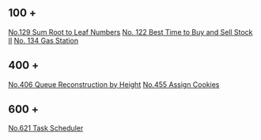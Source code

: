 ## 100 +
[No.129 Sum Root to Leaf Numbers](https://github.com/torch-ray/psalgorithm/blob/leetcode/leetcode/129%20Sum%20Root%20To%20Leaf%20Numbers/sumRootToLeaf.swift)
[No. 122 Best Time to Buy and Sell Stock II]()
[No. 134 Gas Station]()

## 400 +
[No.406 Queue Reconstruction by Height]()
[No.455 Assign Cookies]()

## 600 +
[No.621 Task Scheduler]()
